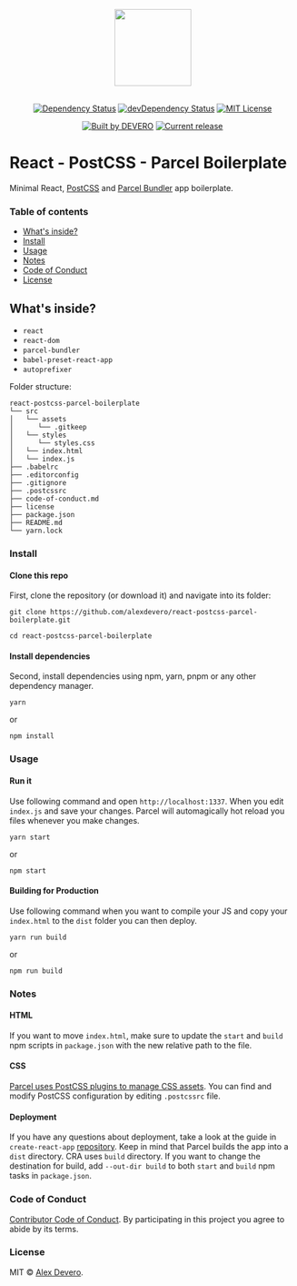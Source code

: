 <p align="center">
  <img src="https://cdn.rawgit.com/alexdevero/react-postcss-parcel-boilerplate/master/docs/images/react-postcss-parcel-boilerplate.png" width="135" align="center">
  <br>
  <br>
</p>

<p align="center">
  <a href="https://david-dm.org/alexdevero/react-postcss-parcel-boilerplate"><img alt="Dependency Status" src="https://david-dm.org/alexdevero/react-postcss-parcel-boilerplate.svg?style=flat"></a>
  <a href="https://david-dm.org/alexdevero/react-postcss-parcel-boilerplate?type=dev"><img alt="devDependency Status" src="https://david-dm.org/alexdevero/react-postcss-parcel-boilerplate/dev-status.svg?style=flat"></a>
  <a href="http://opensource.org/licenses/MIT"><img alt="MIT License" src="https://img.shields.io/npm/l/express.svg"></a>
</p>

<p align="center">
  <a href="https://alexdevero.com"><img alt="Built by DEVERO" src="https://img.shields.io/badge/built%20by-DEVERO-brightgreen.svg?colorB=d30320"></a>
  <a href="https://github.com/alexdevero/react-postcss-parcel-boilerplate/releases"><img alt="Current release" src="https://img.shields.io/github/release/alexdevero/react-postcss-parcel-boilerplate.svg"></a>
</p>

# React - PostCSS - Parcel Boilerplate

Minimal React, [PostCSS] and [Parcel Bundler] app boilerplate.

### Table of contents

* [What's inside?](#whats-inside)
* [Install](#install)
* [Usage](#usage)
* [Notes](#notes)
* [Code of Conduct](#code-of-conduct)
* [License](#license)

## What's inside?

* `react`
* `react-dom`
* `parcel-bundler`
* `babel-preset-react-app`
* `autoprefixer`

Folder structure:

```
react-postcss-parcel-boilerplate
└── src
│   └── assets
│      └── .gitkeep
│   └── styles
│      └── styles.css
│   └── index.html
│   └── index.js
├── .babelrc
├── .editorconfig
├── .gitignore
├── .postcssrc
├── code-of-conduct.md
├── license
├── package.json
├── README.md
└── yarn.lock
```

### Install

#### Clone this repo

First, clone the repository (or download it) and navigate into its folder:

```
git clone https://github.com/alexdevero/react-postcss-parcel-boilerplate.git

cd react-postcss-parcel-boilerplate
```

#### Install dependencies

Second, install dependencies using npm, yarn, pnpm or any other dependency manager.
```
yarn
```
or
```
npm install
```

### Usage

#### Run it

Use following command and open `http://localhost:1337`. When you edit `index.js` and save your changes. Parcel will automagically hot reload you files whenever you make changes.

```
yarn start
```
or
```
npm start
```

#### Building for Production

Use following command when you want to compile your JS and copy your `index.html` to the `dist` folder you can then deploy.

```
yarn run build
```
or
```
npm run build
```

### Notes

#### HTML

If you want to move `index.html`, make sure to update the `start` and `build` npm scripts in `package.json` with the new relative path to the file.

#### CSS

[Parcel uses PostCSS plugins to manage CSS assets](https://parceljs.org/transforms.html#postcss). You can find and modify PostCSS configuration by editing `.postcssrc` file.

#### Deployment

If you have any questions about deployment, take a look at the guide in `create-react-app` [repository]. Keep in mind that Parcel builds the app into a `dist` directory. CRA uses `build` directory. If you want to change the destination for build, add `--out-dir build` to both `start` and `build` npm tasks in `package.json`.

### Code of Conduct

[Contributor Code of Conduct](code-of-conduct.md). By participating in this project you agree to abide by its terms.

### License

MIT © [Alex Devero](https://alexdevero.com).

<!-- Links -->
[PostCSS]: http://postcss.org/
[Parcel Bundler]: https://parceljs.org
[repository]: https://github.com/facebookincubator/create-react-app
